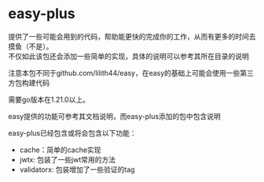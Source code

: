 # easy-plus

提供了一些可能会用到的代码，帮助能更快的完成你的工作，从而有更多的时间去摸鱼（不是）。  
不仅如此该包还会添加一些简单的实现，具体的说明可以参考其所在目录的说明

注意本包不同于github.com/lilith44/easy，在easy的基础上可能会使用一些第三方包构建代码

需要go版本在1.21.0以上。

easy提供的功能可参考其文档说明，而easy-plus添加的包中包含说明

easy-plus已经包含或将会包含以下功能：
+ cache：简单的cache实现
+ jwtx: 包装了一些jwt常用的方法
+ validatorx: 包装增加了一些验证的tag